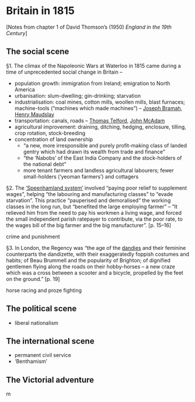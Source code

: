 # Britain in 1815

[Notes from chapter 1 of David Thomson’s (1950) *England in the 19th Century*]

## The social scene

§1. The climax of the Napoleonic Wars at Waterloo in 1815 came during a time of unprecedented social change in Britain –
- population growth: immigration from Ireland; emigration to North America
- urbanisation: slum-dwelling; gin-drinking; starvation
- industrialisation: coal mines, cotton mills, woollen mills, blast furnaces; machine-tools (“machines which made machines”) – [Joseph Bramah](https://en.wikipedia.org/wiki/Joseph_Bramah), [Henry Maudslay](https://en.wikipedia.org/wiki/Henry_Maudslay)
- transportation: canals, roads – [Thomas Telford](https://en.wikipedia.org/wiki/Thomas_Telford), [John McAdam](https://en.wikipedia.org/wiki/John_Loudon_McAdam)
- agricultural improvement: draining, ditching, hedging, enclosure, tilling, crop rotation, stock-breeding
- concentration of land ownership
  -  “a new, more irresponsible and purely profit-making class of landed gentry which had drawn its wealth from trade and finance”
  -  “the ‘Nabobs’ of the East India Company and the stock-holders of the national debt”
  -  more tenant farmers and landless agricultural labourers; fewer small-holders (‘yeoman farmers’) and cottagers

§2. The [‘Speenhamland system’](https://en.wikipedia.org/wiki/Speenhamland_system) involved “paying poor relief to supplement wages”, helping “the labouring and manufacturing classes” to “evade starvation”. This practice “pauperised and demoralised” the working classes in the long run, but “benefited the large employing farmer” – “It relieved him from the need to pay his workmen a living wage, and forced the small independent parish ratepayer to contribute, via the poor rate, to the wages bill of the big farmer and the big manufacturer”. [p. 15–16]

crime and punishment

§3. In London, the Regency was “the age of the [dandies](https://en.wikipedia.org/wiki/Dandy) and their feminine counterparts the dandizette, with their exaggeratedly foppish costumes and habits; of Beau Brummell and the popularity of Brighton; of dignified gentlemen flying along the roads on their hobby-horses – a new craze which was a cross between a scooter and a bicycle, propelled by the feet on the ground.” [p. 19]

horse racing and proze fighting

## The political scene

- liberal nationalism

## The international scene

- permanent civil service
- ‘Benthamism’

## The Victorial adventure

m
